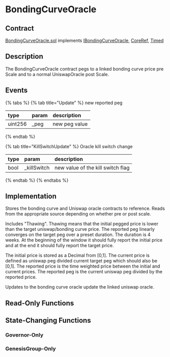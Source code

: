 # BondingCurveOracle

## Contract

[BondingCurveOracle.sol](https://github.com/fei-protocol/fei-protocol-core/blob/master/contracts/oracle/BondingCurveOracle.sol) implements [IBondingCurveOracle](https://github.com/fei-protocol/fei-protocol-core/wiki/IBondingCurveOracle), [CoreRef](https://github.com/fei-protocol/fei-protocol-core/wiki/CoreRef), [Timed](https://github.com/fei-protocol/fei-protocol-core/wiki/Timed)

## Description

The BondingCurveOracle contract pegs to a linked bonding curve price pre Scale and to a normal UniswapOracle post Scale.

## Events

{% tabs %}
{% tab title="Update" %}
 new reported peg

| type | param | description |
| :--- | :--- | :--- |
| uint256 | \_peg | new peg value |
{% endtab %}

{% tab title="KillSwitchUpdate" %}
Oracle kill switch change

| type | param | description |
| :--- | :--- | :--- |
| bool | \_killSwitch | new value of the kill switch flag |
{% endtab %}
{% endtabs %}

## Implementation

Stores the bonding curve and Uniswap oracle contracts to reference. Reads from the appropriate source depending on whether pre or post scale.

Includes "Thawing". Thawing means that the initial pegged price is lower than the target uniswap/bonding curve price. The reported peg linearly converges on the target peg over a preset duration. The duration is 4 weeks. At the beginning of the window it should fully report the initial price and at the end it should fully report the target price.

The initial price is stored as a Decimal from \[0,1\]. The current price is defined as uniswap peg divided current target peg which should also be \[0,1\]. The reported price is the time weighted price between the initial and current prices. The reported peg is the current uniswap peg divided by the reported price.

Updates to the bonding curve oracle update the linked uniswap oracle.

## Read-Only Functions

## State-Changing Functions <a id="state-changing-functions"></a>

### Governor-Only 

### GenesisGroup-Only

